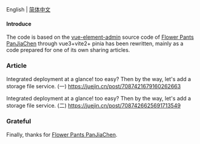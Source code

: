 English | [简体中文](./README.md)

#### Introduce

The code is based on the [vue-element-admin](https://github.com/PanJiaChen/vue-element-admin) source code of [Flower Pants PanJiaChen](https://github.com/PanJiaChen) through vue3+vite2+ pinia has been rewritten, mainly as a code prepared for one of its own sharing articles.

### Article

Integrated deployment at a glance! too easy? Then by the way, let's add a storage file service. (一) https://juejin.cn/post/7087421679160262663

Integrated deployment at a glance! too easy? Then by the way, let's add a storage file service. (二) https://juejin.cn/post/7087426625691713549

### Grateful

Finally, thanks for [Flower Pants PanJiaChen](https://github.com/PanJiaChen).
